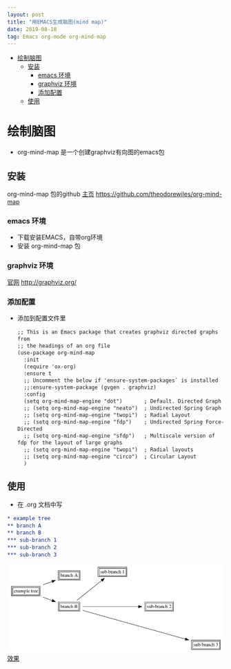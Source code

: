 ```yaml
---
layout: post
title: "用EMACS生成脑图(mind map)"
date: 2019-08-10
tag: Emacs org-mode org-mind-map 
---
```


- [绘制脑图](#org7da168c)
  - [安装](#org61adace)
    - [emacs 环境](#org3e3b55f)
    - [graphviz 环境](#org8e87aca)
    - [添加配置](#orgb681864)
  - [使用](#org84685f1)


<a id="org7da168c"></a>

# 绘制脑图

-   org-mind-map 是一个创建graphviz有向图的emacs包


<a id="org61adace"></a>

## 安装

org-mind-map 包的github [主页](https://github.com/theodorewiles/org-mind-map) <https://github.com/theodorewiles/org-mind-map>


<a id="org3e3b55f"></a>

### emacs 环境
+ 下载安装EMACS，自带org环境
+ 安装 org-mind-map 包

<a id="org8e87aca"></a>

### graphviz 环境

[ 官网](http://graphviz.org/) <http://graphviz.org/>


<a id="orgb681864"></a>

### 添加配置

-   添加到配置文件里
    
    ```elisp
    ;; This is an Emacs package that creates graphviz directed graphs from
    ;; the headings of an org file
    (use-package org-mind-map
      :init
      (require 'ox-org)
      :ensure t
      ;; Uncomment the below if 'ensure-system-packages` is installed
      ;;:ensure-system-package (gvgen . graphviz)
      :config
      (setq org-mind-map-engine "dot")       ; Default. Directed Graph
      ;; (setq org-mind-map-engine "neato")  ; Undirected Spring Graph
      ;; (setq org-mind-map-engine "twopi")  ; Radial Layout
      ;; (setq org-mind-map-engine "fdp")    ; Undirected Spring Force-Directed
      ;; (setq org-mind-map-engine "sfdp")   ; Multiscale version of fdp for the layout of large graphs
      ;; (setq org-mind-map-engine "twopi")  ; Radial layouts
      ;; (setq org-mind-map-engine "circo")  ; Circular Layout
      )
    ```


<a id="org84685f1"></a>

## 使用

-   在 .org 文档中写

```org
* example tree
** branch A 
** branch B
*** sub-branch 1
*** sub-branch 2 
*** sub-branch 3 
```

![xiaoguotu](/images/mind-map.png)
[效果](./example1.png)
